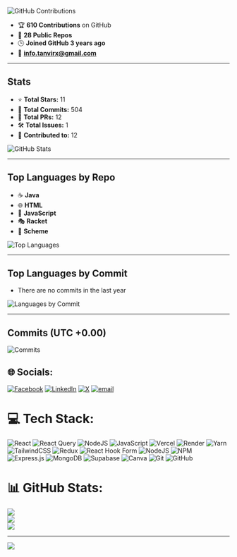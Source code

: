 ![GitHub Contributions](https://github-profile-summary-cards.vercel.app/api/cards/profile-details?username=mdtalhacy&theme=github_dark)

- 🏆 **610 Contributions** on GitHub  
- 📂 **28 Public Repos**  
- 🕒 **Joined GitHub 3 years ago**  
- 📧 **info.tanvirx@gmail.com** 

---

## Stats  

- ⭐ **Total Stars:** 11  
- 🔄 **Total Commits:** 504  
- 📌 **Total PRs:** 12  
- 🛠 **Total Issues:** 1  
- 🔗 **Contributed to:** 12  

![GitHub Stats](https://github-profile-summary-cards.vercel.app/api/cards/stats?username=mdtalhacy&theme=github_dark)

---

## Top Languages by Repo  

- ☕ **Java**  
- 🌐 **HTML**  
- 📜 **JavaScript**  
- 🎭 **Racket**  
- 🎨 **Scheme**  

![Top Languages](https://github-profile-summary-cards.vercel.app/api/cards/repos-per-language?username=mdtalhacy&theme=github_dark)

---

## Top Languages by Commit  

- There are no commits in the last year  

![Languages by Commit](https://github-profile-summary-cards.vercel.app/api/cards/most-commit-language?username=mdtalhacy&theme=github_dark)

---

## Commits (UTC +0.00)  

![Commits](https://github-profile-summary-cards.vercel.app/api/cards/productive-time?username=mdtalhacy&theme=github_dark)

## 🌐 Socials:
[![Facebook](https://img.shields.io/badge/Facebook-%231877F2.svg?logo=Facebook&logoColor=white)](https://facebook.com/tanvirhossain.4444) [![LinkedIn](https://img.shields.io/badge/LinkedIn-%230077B5.svg?logo=linkedin&logoColor=white)](https://linkedin.com/in/tanvirhossainweb) [![X](https://img.shields.io/badge/X-black.svg?logo=X&logoColor=white)](https://x.com/ImTanvir_) [![email](https://img.shields.io/badge/Email-D14836?logo=gmail&logoColor=white)](mailto:info.tanvirx@gmail.com) 

# 💻 Tech Stack:
![React](https://img.shields.io/badge/react-%2320232a.svg?style=for-the-badge&logo=react&logoColor=%2361DAFB) ![React Query](https://img.shields.io/badge/-React%20Query-FF4154?style=for-the-badge&logo=react%20query&logoColor=white) ![NodeJS](https://img.shields.io/badge/node.js-6DA55F?style=for-the-badge&logo=node.js&logoColor=white) ![JavaScript](https://img.shields.io/badge/javascript-%23323330.svg?style=for-the-badge&logo=javascript&logoColor=%23F7DF1E) ![Vercel](https://img.shields.io/badge/vercel-%23000000.svg?style=for-the-badge&logo=vercel&logoColor=white) ![Render](https://img.shields.io/badge/Render-%46E3B7.svg?style=for-the-badge&logo=render&logoColor=white) ![Yarn](https://img.shields.io/badge/yarn-%232C8EBB.svg?style=for-the-badge&logo=yarn&logoColor=white) ![TailwindCSS](https://img.shields.io/badge/tailwindcss-%2338B2AC.svg?style=for-the-badge&logo=tailwind-css&logoColor=white) ![Redux](https://img.shields.io/badge/redux-%23593d88.svg?style=for-the-badge&logo=redux&logoColor=white) ![React Hook Form](https://img.shields.io/badge/React%20Hook%20Form-%23EC5990.svg?style=for-the-badge&logo=reacthookform&logoColor=white) ![NodeJS](https://img.shields.io/badge/node.js-6DA55F?style=for-the-badge&logo=node.js&logoColor=white) ![NPM](https://img.shields.io/badge/NPM-%23CB3837.svg?style=for-the-badge&logo=npm&logoColor=white) ![Express.js](https://img.shields.io/badge/express.js-%23404d59.svg?style=for-the-badge&logo=express&logoColor=%2361DAFB) ![MongoDB](https://img.shields.io/badge/MongoDB-%234ea94b.svg?style=for-the-badge&logo=mongodb&logoColor=white) ![Supabase](https://img.shields.io/badge/Supabase-3ECF8E?style=for-the-badge&logo=supabase&logoColor=white) ![Canva](https://img.shields.io/badge/Canva-%2300C4CC.svg?style=for-the-badge&logo=Canva&logoColor=white) ![Git](https://img.shields.io/badge/git-%23F05033.svg?style=for-the-badge&logo=git&logoColor=white) ![GitHub](https://img.shields.io/badge/github-%23121011.svg?style=for-the-badge&logo=github&logoColor=white)
# 📊 GitHub Stats:
![](https://github-readme-stats.vercel.app/api?username=CodeTanvir&theme=dark&hide_border=false&include_all_commits=false&count_private=false)<br/>
![](https://github-readme-streak-stats.herokuapp.com/?user=CodeTanvir&theme=dark&hide_border=false)<br/>
![](https://github-readme-stats.vercel.app/api/top-langs/?username=CodeTanvir&theme=dark&hide_border=false&include_all_commits=false&count_private=false&layout=compact)

---
[![](https://visitcount.itsvg.in/api?id=CodeTanvir&icon=0&color=0)](https://visitcount.itsvg.in)

<!-- Proudly created with GPRM ( https://gprm.itsvg.in ) -->
